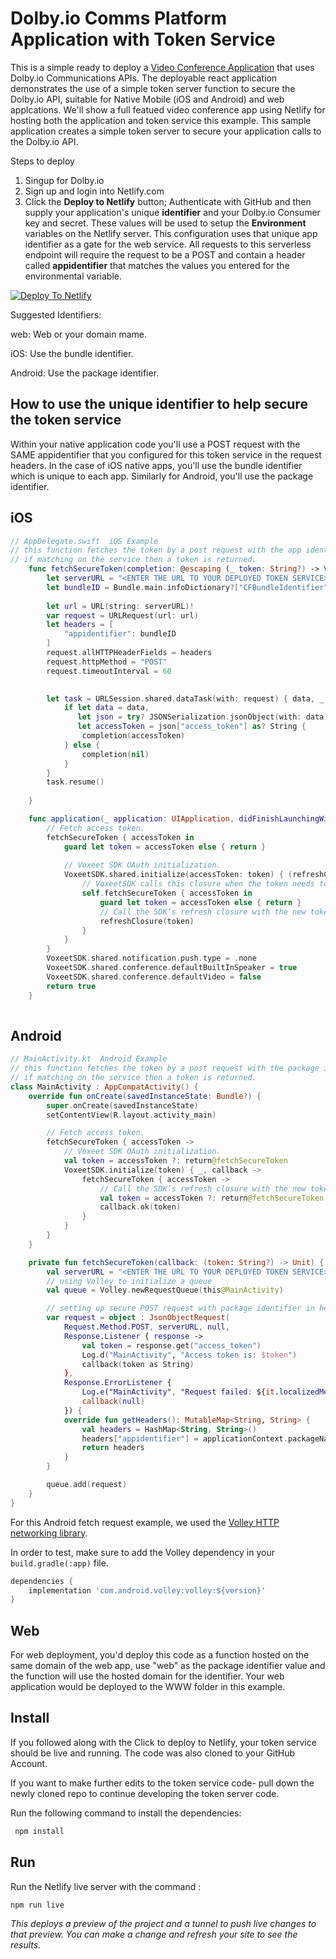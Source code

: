 # Dolby.io Comms Platform Application with Token Service

This is a simple ready to deploy a [Video Conference Application](https://github.com/dolbyio-samples/comms-app-react-videocall) that uses Dolby.io Communications APIs.
The deployable react application demonstrates the use of a simple token server function to secure the Dolby.io API, suitable for Native Mobile (iOS and Android) and web applcations. We'll show a full featued video conference app using Netlify for hosting both the application and token service this example.  This sample application creates a simple token server to secure your application calls to the Dolby.io API. 

Steps to deploy
1. Singup for Dolby.io
2. Sign up and login into Netlify.com
3. Click the **Deploy to Netlify** button; Authenticate with GitHub and then supply your application's unique **identifier** and your Dolby.io Consumer key and secret. These values will be used to setup the **Environment** variables on the Netlify server.   This configuration uses that unique app identifier as a gate for the web service.  All requests to this serverless endpoint will require the request to be a POST and contain a header called **appidentifier** that matches the values you entered for the environmental variable. 

[![Deploy To Netlify](https://www.netlify.com/img/deploy/button.svg)](https://app.netlify.com/start/deploy?repository=https://github.com/dzeitman/comms-sdk-platform-token-service-2023)


Suggested Identifiers:

web:
Web or your domain mame. 

iOS:
Use the bundle identifier.
 
Android:
Use the package identifier.

## How to use the unique identifier to help secure the token service


Within your native application code you'll use a POST request with the SAME appidentifier that you configured for this token service in the request headers. In the case of iOS native apps, you'll use the bundle identifier which is unique to each app. Similarly for Android, you'll use the package identifier.

## iOS

```Swift
// AppDelegate.swift  iOS Example
// this function fetches the token by a post request with the app identifier, 
// if matching on the service then a token is returned.
    func fetchSecureToken(completion: @escaping (_ token: String?) -> Void) {
        let serverURL = "<ENTER THE URL TO YOUR DEPLOYED TOKEN SERVICE>"  
        let bundleID = Bundle.main.infoDictionary?["CFBundleIdentifier"] as! String
        
        let url = URL(string: serverURL)!
        var request = URLRequest(url: url)
        let headers = [
            "appidentifier": bundleID
        ]
        request.allHTTPHeaderFields = headers
        request.httpMethod = "POST"
        request.timeoutInterval = 60

        
        let task = URLSession.shared.dataTask(with: request) { data, _, _ in
            if let data = data,
               let json = try? JSONSerialization.jsonObject(with: data) as? [String: Any],
               let accessToken = json["access_token"] as? String {
                completion(accessToken)
            } else {
                completion(nil)
            }
        }
        task.resume()
        
    }

    func application(_ application: UIApplication, didFinishLaunchingWithOptions launchOptions: [UIApplication.LaunchOptionsKey: Any]?) -> Bool {
        // Fetch access token.
        fetchSecureToken { accessToken in
            guard let token = accessToken else { return }
            
            // Voxeet SDK OAuth initialization.
            VoxeetSDK.shared.initialize(accessToken: token) { (refreshClosure, isExpired) in
                // VoxeetSDK calls this closure when the token needs to be refreshed.
                self.fetchSecureToken { accessToken in
                    guard let token = accessToken else { return }
                    // Call the SDK’s refresh closure with the new token
                    refreshClosure(token)
                }
            }
        }
        VoxeetSDK.shared.notification.push.type = .none
        VoxeetSDK.shared.conference.defaultBuiltInSpeaker = true
        VoxeetSDK.shared.conference.defaultVideo = false
        return true
    }
    
```
## Android

```kotlin
// MainActivity.kt  Android Example
// this function fetches the token by a post request with the package identifier, 
// if matching on the service then a token is returned.
class MainActivity : AppCompatActivity() {
    override fun onCreate(savedInstanceState: Bundle?) {
        super.onCreate(savedInstanceState)
        setContentView(R.layout.activity_main)

        // Fetch access token.
        fetchSecureToken { accessToken ->
            // Voxeet SDK OAuth initialization.
            val token = accessToken ?: return@fetchSecureToken
            VoxeetSDK.initialize(token) { _, callback ->
                fetchSecureToken { accessToken ->
                    // Call the SDK’s refresh closure with the new token
                    val token = accessToken ?: return@fetchSecureToken
                    callback.ok(token)
                }
            }
        }
    }

    private fun fetchSecureToken(callback: (token: String?) -> Unit) {
        val serverURL = "<ENTER THE URL TO YOUR DEPLOYED TOKEN SERVICE>"
        // using Volley to initialize a queue
        val queue = Volley.newRequestQueue(this@MainActivity)

        // setting up secure POST request with package identifier in header
        var request = object : JsonObjectRequest(
            Request.Method.POST, serverURL, null,
            Response.Listener { response ->
                val token = response.get("access_token")
                Log.d("MainActivity", "Access token is: $token")
                callback(token as String)
            },
            Response.ErrorListener {
                Log.e("MainActivity", "Request failed: ${it.localizedMessage}")
                callback(null)
            }) {
            override fun getHeaders(): MutableMap<String, String> {
                val headers = HashMap<String, String>()
                headers["appidentifier"] = applicationContext.packageName
                return headers
            }
        }

        queue.add(request)
    }
}
```

For this Android fetch request example, we used the [Volley HTTP networking library](https://google.github.io/volley/). 

In order to test, make sure to add the Volley dependency in your ``build.gradle(:app)`` file.
```gradle
dependencies {
    implementation 'com.android.volley:volley:${version}'
}
```
## Web  

For web deployment, you'd deploy this code as a function hosted on the same domain of the web app, use "web" as the package identifier value and the function will use the hosted domain for the identifier. Your web application would be deployed to the WWW folder in this example.

  
  
## Install

 If you followed along with the Click to deploy to Netlify, your token service should be live and running.  The code was also cloned to your GitHub Account.
 
 If you want to make further edits to the token service code- pull down the newly cloned repo to continue developing the token server code. 
 
Run the following command to install the dependencies:
 
```bash
 npm install
```
  

## Run
 
Run the Netlify live server with the command :
 
```bash
npm run live
```
*This deploys a preview of the project and a tunnel to push live changes to that preview. 
You can make a change and refresh your site to see the results.*
